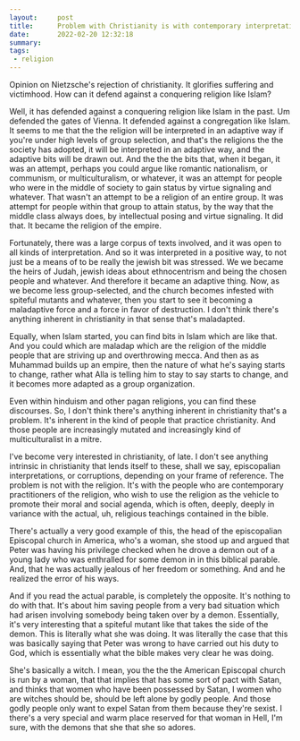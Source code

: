 ```yaml
---
layout:     post
title:      Problem with Christianity is with contemporary interpretation
date:       2022-02-20 12:32:18
summary:    
tags:
 - religion
---
```


Opinion on Nietzsche's rejection of christianity. It glorifies suffering and victimhood. How can it defend against a conquering religion like Islam?

Well, it has defended against a conquering religion like Islam in the past. Um defended the gates of Vienna. It defended against a congregation like Islam. It seems to me that the the religion will be interpreted in an adaptive way if you're under high levels of group selection, and that's the religions the the society has adopted, it will be interpreted in an adaptive way, and the adaptive bits will be drawn out. And the the the bits that, when it began, it was an attempt, perhaps you could argue like romantic nationalism, or communism, or multiculturalism, or whatever, it was an attempt for people who were in the middle of society to gain status by virtue signaling and whatever. That wasn't an attempt to be a religion of an entire group. It was attempt for people within that group to attain status, by the way that the middle class always does, by intellectual posing and virtue signaling. It did that. It became the religion of the empire.

Fortunately, there was a large corpus of texts involved, and it was open to all kinds of interpretation. And so it was interpreted in a positive way, to not just be a means of to be really the jewish bit was stressed. We we became the heirs of Judah, jewish ideas about ethnocentrism and being the chosen people and whatever. And therefore it became an adaptive thing. Now, as we become less group-selected, and the church becomes infested with spiteful mutants and whatever, then you start to see it becoming a maladaptive force and a force in favor of destruction. I don't think there's anything inherent in christianity in that sense that's maladapted.

Equally, when Islam started, you can find bits in Islam which are like that. And you could which are maladap which are the religion of the middle people that are striving up and overthrowing mecca. And then as as Muhammad builds up an empire, then the nature of what he's saying starts to change, rather what Alla is telling him to stay to say starts to change, and it becomes more adapted as a group organization. 

Even within hinduism and other pagan religions, you can find these discourses. So, I don't think there's anything inherent in christianity that's a problem. It's inherent in the kind of people that practice christianity. And those people are increasingly mutated and increasingly kind of multiculturalist in a mitre.

I've become very interested in christianity, of late. I don't see anything intrinsic in christianity that lends itself to these, shall we say, episcopalian interpretations, or corruptions, depending on your frame of reference. The problem is not with the religion. It's with the people who are contemporary practitioners of the religion, who wish to use the religion as the vehicle to promote their moral and social agenda, which is often, deeply, deeply in variance with the actual, uh, religious teachings contained in the bible.

There's actually a very good example of this, the head of the episcopalian Episcopal church in America, who's a woman, she stood up and argued that Peter was having his privilege checked when he drove a demon out of a young lady who was enthralled for some demon in in this biblical parable. And, that he was actually jealous of her freedom or something. And and he realized the error of his ways.

And if you read the actual parable, is completely the opposite. It's nothing to do with that. It's about him saving people from a very bad situation which had arisen involving somebody being taken over by a demon. Essentially, it's very interesting that a spiteful mutant like that takes the side of the demon. This is literally what she was doing. It was literally the case that this was basically saying that Peter was wrong to have carried out his duty to God, which is essentially what the bible makes very clear he was doing. 

She's basically a witch. I mean, you the the the American Episcopal church is run by a woman, that that implies that has some sort of pact with Satan, and thinks that women who have been possessed by Satan, I women who are witches should be, should be left alone by godly people. And those godly people only want to expel Satan from them because they're sexist. I there's a very special and warm place reserved for that woman in Hell, I'm sure, with the demons that she that she so adores.